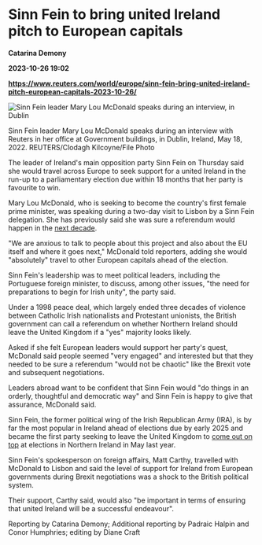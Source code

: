 # Sinn Fein to bring united Ireland pitch to European capitals
**Catarina Demony**

**2023-10-26 19:02**

**https://www.reuters.com/world/europe/sinn-fein-bring-united-ireland-pitch-european-capitals-2023-10-26/**

![Sinn Fein leader Mary Lou McDonald speaks during an interview, in Dublin](https://www.reuters.com/resizer/-qflQW5x5AKuyXJXMPPVd42bAVo=/1920x0/filters:quality(80)/cloudfront-us-east-2.images.arcpublishing.com/reuters/XYURKAF3KRPIZJCANQV333KNLI.jpg)

Sinn Fein leader Mary Lou McDonald speaks during an interview with Reuters in her office at Government buildings, in Dublin, Ireland, May 18, 2022. REUTERS/Clodagh Kilcoyne/File Photo

The leader of Ireland's main opposition party Sinn Fein on Thursday said she would travel across Europe to seek support for a united Ireland in the run-up to a parliamentary election due within 18 months that her party is favourite to win.

Mary Lou McDonald, who is seeking to become the country's first female prime minister, was speaking during a two-day visit to Lisbon by a Sinn Fein delegation. She has previously said she was sure a referendum would happen in the [next decade](https://www.reuters.com/world/uk/sinn-feins-mcdonald-says-bad-faith-uk-government-boosts-united-ireland-case-2022-05-18/).

"We are anxious to talk to people about this project and also about the EU itself and where it goes next," McDonald told reporters, adding she would "absolutely" travel to other European capitals ahead of the election.

Sinn Fein's leadership was to meet political leaders, including the Portuguese foreign minister, to discuss, among other issues, "the need for preparations to begin for Irish unity", the party said.

Under a 1998 peace deal, which largely ended three decades of violence between Catholic Irish nationalists and Protestant unionists, the British government can call a referendum on whether Northern Ireland should leave the United Kingdom if a "yes" majority looks likely.

Asked if she felt European leaders would support her party's quest, McDonald said people seemed "very engaged" and interested but that they needed to be sure a referendum "would not be chaotic" like the Brexit vote and subsequent negotiations.

Leaders abroad want to be confident that Sinn Fein would "do things in an orderly, thoughtful and democratic way" and Sinn Fein is happy to give that assurance, McDonald said.

Sinn Fein, the former political wing of the Irish Republican Army (IRA), is by far the most popular in Ireland ahead of elections due by early 2025 and became the first party seeking to leave the United Kingdom to [come out on top](https://www.reuters.com/world/uk/northern-ireland-poised-watershed-election-result-counting-begins-2022-05-06/) at elections in Northern Ireland in May last year.

Sinn Fein's spokesperson on foreign affairs, Matt Carthy, travelled with McDonald to Lisbon and said the level of support for Ireland from European governments during Brexit negotiations was a shock to the British political system.

Their support, Carthy said, would also "be important in terms of ensuring that united Ireland will be a successful endeavour".

Reporting by Catarina Demony; Additional reporting by Padraic Halpin and Conor Humphries; editing by Diane Craft